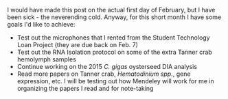 I would have made this post on the actual first day of February, but I have been sick - the neverending cold. 
Anyway, for this short month I have some goals I'd like to achieve:

- Test out the microphones that I rented from the Student Technology Loan Project (they are due back on Feb. 7)
- Test out the RNA Isolation protocol on some of the extra Tanner crab hemolymph samples
- Continue working on the 2015 *C. gigas* oysterseed DIA analysis
- Read more papers on Tanner crab, *Hematodinium spp.*, gene expression, etc. I will be testing out how Mendeley will work for me in organizing the papers I read and for note-taking
